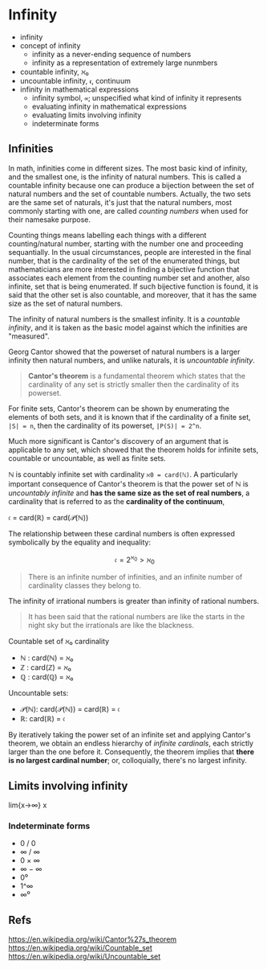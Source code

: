 # Infinity

- infinity
- concept of infinity
  - infinity as a never-ending sequence of numbers
  - infinity as a representation of extremely large nunmbers
- countable infinity, ℵ₀
- uncountable infinity, `𝖈`, continuum
- infinity in mathematical expressions
  - infinity symbol, `∞`; unspecified what kind of infinity it represents
  - evaluating infinity in mathematical expressions
  - evaluating limits involving infinity
  - indeterminate forms



## Infinities

In math, infinities come in different sizes. The most basic kind of infinity, and the smallest one, is the infinity of natural numbers. This is called a countable infinity because one can produce a bijection between the set of natural numbers and the set of countable numbers. Actually, the two sets are the same set of naturals, it's just that the natural numbers, most commonly starting with one, are called *counting numbers* when used for their namesake purpose.

Counting things means labelling each things with a different counting/natural number, starting with the number one and proceeding sequantially. In the usual circumstances, people are interested in the final number, that is the cardinality of the set of the enumerated things, but mathematicians are more interested in finding a bijective function that associates each element from the counting number set and another, also infinite, set that is being enumerated. If such bijective function is found, it is said that the other set is also countable, and moreover, that it has the same size as the set of natural numbers.

The infinity of natural numbers is the smallest infinity. It is a *countable infinity*, and it is taken as the basic model against which the infinities are "measured".

Georg Cantor showed that the powerset of natural numbers is a larger infinity then natural numbers, and unlike naturals, it is *uncountable infinity*.

> **Cantor's theorem** is a fundamental theorem which states that the cardinality of any set is strictly smaller then the cardinality of its powerset.

For finite sets, Cantor's theorem can be shown by enumerating the elements of both sets, and it is known that if the cardinality of a finite set, `|S| = n`, then the cardinality of its powerset, `|P(S)| = 2^n`.

Much more significant is Cantor's discovery of an argument that is applicable to any set, which showed that the theorem holds for infinite sets, countable or uncountable, as well as finite sets.

ℕ is countably infinite set with cardinality `ℵ0 = card(ℕ)`. A particularly important consequence of Cantor's theorem is that the power set of ℕ is *uncountably infinite* and **has the same size as the set of real numbers**, a cardinality that is referred to as the **cardinality of the continuum**,   

𝔠 = card(ℝ) = card(𝒫(ℕ))

The relationship between these cardinal numbers is often expressed symbolically by the equality and inequality:

$$\mathfrak{c} = 2^{\aleph _0} > \aleph _0$$


> There is an infinite number of infinities, and an infinite number of cardinality classes they belong to.

The infinity of irrational numbers is greater than infinity of rational numbers.

> It has been said that the rational numbers are like the starts in the night sky but the irrationals are like the blackness.


Countable set of ℵ₀ cardinality
- ℕ : card(ℕ) = ℵ₀
- ℤ : card(ℤ) = ℵ₀
- ℚ : card(ℚ) = ℵ₀

Uncountable sets:
- 𝒫(ℕ): card(𝒫(ℕ)) = card(ℝ) = 𝔠
- ℝ:    card(ℝ) = 𝔠



By iteratively taking the power set of an infinite set and applying Cantor's theorem, we obtain an endless hierarchy of *infinite cardinals*, each strictly larger than the one before it. Consequently, the theorem implies that **there is no largest cardinal number**; or, colloquially, there's no largest infinity.


## Limits involving infinity

lim{x→∞} x

### Indeterminate forms

- 0 / 0
- ∞ / ∞
- 0 × ∞
- ∞ − ∞
- 0⁰
- 1^∞
- ∞⁰


## Refs

https://en.wikipedia.org/wiki/Cantor%27s_theorem
https://en.wikipedia.org/wiki/Countable_set
https://en.wikipedia.org/wiki/Uncountable_set
